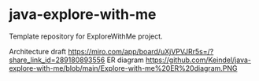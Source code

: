 # java-explore-with-me
Template repository for ExploreWithMe project.

Architecture draft https://miro.com/app/board/uXjVPVJRr5s=/?share_link_id=289180893556
ER diagram https://github.com/Keindel/java-explore-with-me/blob/main/Explore-with-me%20ER%20diagram.PNG
